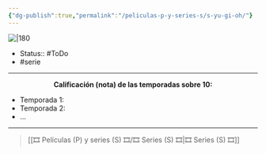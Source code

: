 ```yaml
---
{"dg-publish":true,"permalink":"/peliculas-p-y-series-s/s-yu-gi-oh/"}
---
```



![|180](https://m.media-amazon.com/images/M/MV5BMDM0MDA3NzYtMDE1MS00YjZmLWJmNjQtNzgxYzlhMmMyZjQ2XkEyXkFqcGdeQXVyNjk1Njg5NTA@._V1_SX300.jpg)

- Status:: #ToDo 
- #serie

---

**<center>Calificación (nota) de las temporadas sobre 10:</center>**

- Temporada 1: 
- Temporada 2: 
- ...

---

> [[🎞️ Películas (P) y series (S) 🎞️/🎞️ Series (S) 🎞️\|🎞️ Series (S) 🎞️]]